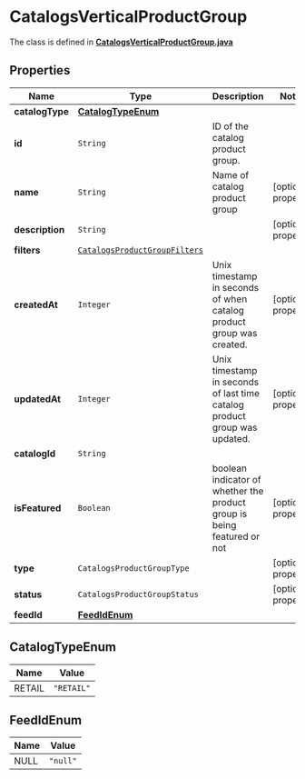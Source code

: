 

# CatalogsVerticalProductGroup

The class is defined in **[CatalogsVerticalProductGroup.java](../../src/main/java/org/openapitools/model/CatalogsVerticalProductGroup.java)**

## Properties

Name | Type | Description | Notes
------------ | ------------- | ------------- | -------------
**catalogType** | [**CatalogTypeEnum**](#CatalogTypeEnum) |  | 
**id** | `String` | ID of the catalog product group. | 
**name** | `String` | Name of catalog product group |  [optional property]
**description** | `String` |  |  [optional property]
**filters** | [`CatalogsProductGroupFilters`](CatalogsProductGroupFilters.md) |  | 
**createdAt** | `Integer` | Unix timestamp in seconds of when catalog product group was created. |  [optional property]
**updatedAt** | `Integer` | Unix timestamp in seconds of last time catalog product group was updated. |  [optional property]
**catalogId** | `String` |  | 
**isFeatured** | `Boolean` | boolean indicator of whether the product group is being featured or not |  [optional property]
**type** | `CatalogsProductGroupType` |  |  [optional property]
**status** | `CatalogsProductGroupStatus` |  |  [optional property]
**feedId** | [**FeedIdEnum**](#FeedIdEnum) |  | 

## CatalogTypeEnum

Name | Value
---- | -----
RETAIL | `"RETAIL"`











## FeedIdEnum

Name | Value
---- | -----
NULL | `"null"`


